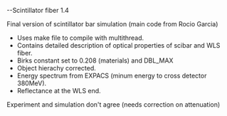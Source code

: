--Scintillator fiber 1.4

Final version of scintillator bar simulation (main code from Rocio Garcia)

- Uses make file to compile with multithread.
- Contains detailed description of optical properties of scibar and WLS fiber.
- Birks constant set to 0.208 (materials) and DBL_MAX
- Object hierachy corrected. 
- Energy spectrum from EXPACS (minum energy to cross detector 380MeV).
- Reflectance at the WLS end.

Experiment and simulation don't agree (needs correction on attenuation)
